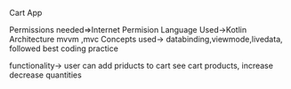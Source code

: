 Cart App


Permissions needed=>Internet Permision
Language Used->Kotlin
Architecture mvvm ,mvc
Concepts used-> databinding,viewmode,livedata,
followed best coding  practice

functionality-> user can add priducts to cart see cart products, increase decrease quantities

